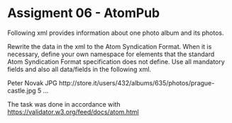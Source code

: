# Assigment 06 - AtomPub
Following xml provides information about one photo album and its photos.

Rewrite the data in the xml to the Atom Syndication Format. When it is necessary, define your own namespace for elements that the standard Atom Syndication Format specification does not define. Use all mandatory fields and also all data/fields in the following xml.

<album>
    <title>Trip to Prague</title>
    <person>Peter Novak</person> <!-- author -->
    <photo>
        <title>Prague Castle</title> <!-- name of photo -->
        <format>JPG</format> <!-- format of photo -->
        <url>http://store.it/users/432/albums/635/photos/prague-castle.jpg</url>
        <stars>5</stars> <!-- rating of photo -->
    </photo>
    <photo>
        ...
    </photo>
</album>

The task was done in accordance with https://validator.w3.org/feed/docs/atom.html
